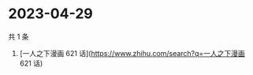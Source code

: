 # 2023-04-29

共 1 条

<!-- BEGIN -->
<!-- 最后更新时间 Sat Apr 29 2023 07:06:56 GMT+0800 (China Standard Time) -->

1. [一人之下漫画 621 话](https://www.zhihu.com/search?q=一人之下漫画 621 话)

<!-- END -->
